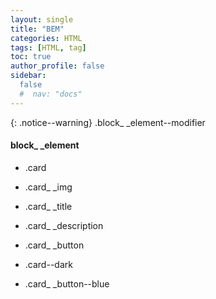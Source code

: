 ```yaml
---
layout: single
title: "BEM"
categories: HTML
tags: [HTML, tag]
toc: true
author_profile: false
sidebar:
  false
  #  nav: "docs"
---
```


{: .notice--warning}
.block\_ \_element--modifier

#### block\_ \_element

- .card
- .card\_ \_img
- .card\_ \_title
- .card\_ \_description
- .card\_ \_button

- .card--dark

- .card\_ \_button--blue
